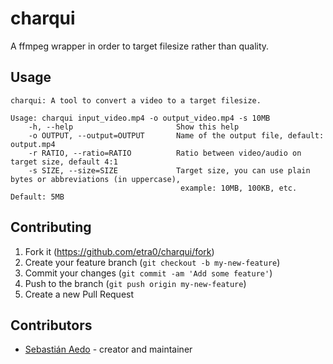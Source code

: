 # charqui
A ffmpeg wrapper in order to target filesize rather than quality.

## Usage
```
charqui: A tool to convert a video to a target filesize.

Usage: charqui input_video.mp4 -o output_video.mp4 -s 10MB
    -h, --help                       Show this help
    -o OUTPUT, --output=OUTPUT       Name of the output file, default: output.mp4
    -r RATIO, --ratio=RATIO          Ratio between video/audio on target size, default 4:1
    -s SIZE, --size=SIZE             Target size, you can use plain bytes or abbreviations (in uppercase),
                                      example: 10MB, 100KB, etc. Default: 5MB
```

## Contributing

1. Fork it (<https://github.com/etra0/charqui/fork>)
2. Create your feature branch (`git checkout -b my-new-feature`)
3. Commit your changes (`git commit -am 'Add some feature'`)
4. Push to the branch (`git push origin my-new-feature`)
5. Create a new Pull Request

## Contributors

- [Sebastián Aedo](https://github.com/etra0) - creator and maintainer

